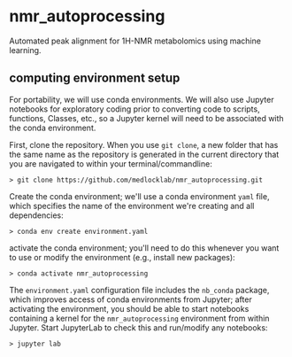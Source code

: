 # nmr_autoprocessing
Automated peak alignment for 1H-NMR metabolomics using machine learning.


## computing environment setup
For portability, we will use conda environments. We will also use Jupyter notebooks for exploratory coding prior to converting code to scripts, functions, Classes, etc., so a Jupyter kernel will need to be associated with the conda environment.

First, clone the repository. When you use `git clone`, a new folder that has the same name as the repository is generated in the current directory that you are navigated to within your terminal/commandline:

```
> git clone https://github.com/medlocklab/nmr_autoprocessing.git
```

Create the conda environment; we'll use a conda environment `yaml` file, which specifies the name of the environment we're creating and all dependencies:

```
> conda env create environment.yaml
```

activate the conda environment; you'll need to do this whenever you want to use or modify the environment (e.g., install new packages):

```
> conda activate nmr_autoprocessing
```

The `environment.yaml` configuration file includes the `nb_conda` package, which improves access of conda environments from Jupyter; after activating the environment, you should be able to start notebooks containing a kernel for the `nmr_autoprocessing` environment from within Jupyter. Start JupyterLab to check this and run/modify any notebooks:

```
> jupyter lab
```

